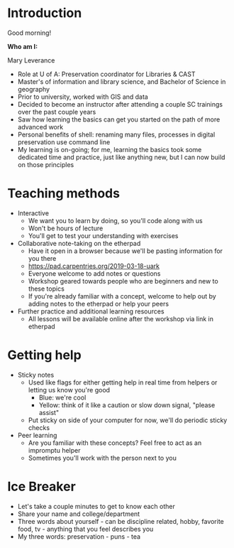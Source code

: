 # Introduction
Good morning!

**Who am I:**

Mary Leverance
* Role at U of A: Preservation coordinator for Libraries & CAST
* Master's of information and library science, and Bachelor of Science in geography
* Prior to university, worked with GIS and data
* Decided to become an instructor after attending a couple SC trainings over the past couple years
* Saw how learning the basics can get you started on the path of more advanced work
* Personal benefits of shell: renaming many files, processes in digital preservation use command line
* My learning is on-going; for me, learning the basics took some dedicated time and practice, just like anything new, but I can now build on those principles

# Teaching methods
- Interactive
  - We want you to learn by doing, so you'll code along with us
  - Won't be hours of lecture
  - You'll get to test your understanding with exercises
- Collaborative note-taking on the etherpad
  - Have it open in a browser because we'll be pasting information for you there
  - https://pad.carpentries.org/2019-03-18-uark
  - Everyone welcome to add notes or questions
  - Workshop geared towards people who are beginners and new to these topics
  - If you're already familiar with a concept, welcome to help out by adding notes to the etherpad or help your peers
- Further practice and additional learning resources
  - All lessons will be available online after the workshop via link in etherpad

# Getting help
- Sticky notes
  - Used like flags for either getting help in real time from helpers or letting us know you're good
    - Blue: we're cool
    - Yellow: think of it like a caution or slow down signal, "please assist"
  - Put sticky on side of your computer for now, we'll do periodic sticky checks
- Peer learning
  - Are you familiar with these concepts? Feel free to act as an impromptu helper 
  - Sometimes you'll work with the person next to you

# Ice Breaker
- Let's take a couple minutes to get to know each other
- Share your name and college/department
- Three words about yourself - can be discipline related, hobby, favorite food, tv - anything that you feel describes you
- My three words: preservation - puns - tea
